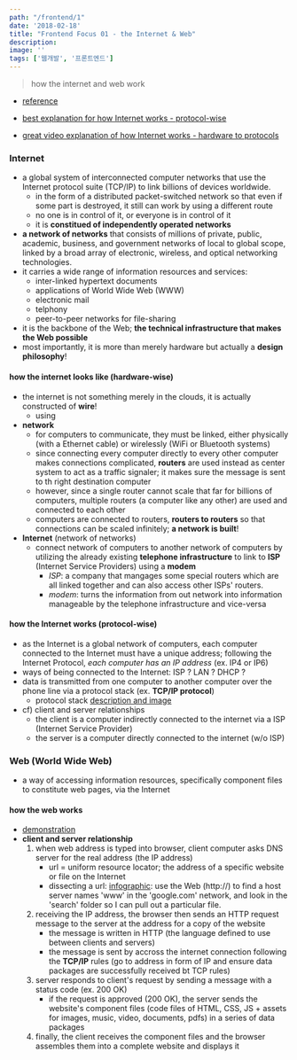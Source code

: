 ```yaml
---
path: "/frontend/1"
date: '2018-02-18'
title: "Frontend Focus 01 - the Internet & Web"
description: 
image: ''
tags: ['웹개발', '프론트엔드']
---
```

> how the internet and web work

- [reference](https://frontendmasters.com/books/front-end-handbook/2018/learning/internet.html)

- [best explanation for how Internet works - protocol-wise](http://web.stanford.edu/class/msande91si/www-spr04/readings/week1/InternetWhitepaper.htm)

- [great video explanation of how Internet works - hardware to protocols](https://www.khanacademy.org/partner-content/code-org/internet-works)

### Internet
- a global system of interconnected computer networks that use the Internet protocol suite (TCP/IP) to link billions of devices worldwide.
    - in the form of a distributed packet-switched network so that even if some part is destroyed, it still can work by using a different route
    - no one is in control of it, or everyone is in control of it
    - it is __constitued of independently operated networks__
- __a network of networks__ that consists of millions of private, public, academic, business, and government networks of local to global scope, linked by a broad array of electronic, wireless, and optical networking technologies.
- it carries a wide range of information resources and services:
    - inter-linked hypertext documents
    - applications of World Wide Web (WWW)
    - electronic mail
    - telphony
    - peer-to-peer networks for file-sharing
- it is the backbone of the Web; __the technical infrastructure that makes the Web possible__
- most importantly, it is more than merely hardware but actually a __design philosophy__!

#### how the internet looks like (hardware-wise)
- the internet is not something merely in the clouds, it is actually constructed of  __wire__!
    - using 
- __network__
    - for computers to communicate, they must be linked, either physically (with a Ethernet cable) or wirelessly (WiFi or Bluetooth systems)
    - since connecting every computer directly to every other computer makes connections complicated, __routers__ are used instead as center system to act as a traffic signaler; it makes sure the message is sent to th right destination computer
    - however, since a single router cannot scale that far for billions of computers, multiple routers (a computer like any other) are used and connected to each other 
    - computers are connected to routers, __routers to routers__ so that connections can be scaled infinitely; __a network is built__!
- __Internet__ (network of networks)
    - connect network of computers to another network of computers by utilizing the already existing __telephone infrastructure__ to link to __ISP__ (Internet Service Providers) using a __modem__
        - _ISP_: a company that mangages some special routers which are all linked together and can also access other ISPs' routers. 
        - _modem_: turns the information from out network into information manageable by the telephone infrastructure and vice-versa

#### how the Internet works (protocol-wise)
- as the Internet is a global network of computers, each computer connected to the Internet must have a unique address; following the Internet Protocol, _each computer has an IP address_ (ex. IP4 or IP6)
- ways of being connected to the Internet: ISP ? LAN ? DHCP ?
- data is transmitted from one computer to another computer over the phone line via a protocol stack (ex. __TCP/IP protocol__)
    - protocol stack [description and image](http://web.stanford.edu/class/msande91si/www-spr04/readings/week1/InternetWhitepaper.htm)
- cf) client and server relationships
    - the client is a computer indirectly connected to the internet via a ISP (Internet Service Provider)
    - the server is a computer directly connected to the internet (w/o ISP)

### Web (World Wide Web)
- a way of accessing information resources, specifically component files to constitute web pages, via the Internet

#### how the web works
- [demonstration](https://www.eventedmind.com/classes/how-the-web-works-7f40254c/introduction-how-the-web-works-fd9f78b1)
- __client and server relationship__
    1. when web address is typed into browser, client computer asks DNS server for the real address (the IP address)
        - url = uniform resource locator; the address of a specific website or file on the Internet
        - dissecting a url: [infographic](https://www.helloitsliam.com/2014/12/20/how-the-internet-works-infographic/): use the Web (http://) to find a host server names 'www' in the 'google.com' network, and look in the 'search' folder so I can pull out a particular file.
    2. receiving the IP address, the browser then sends an HTTP request message to the server at the address for a copy of the website
        - the message is written in HTTP (the language defined to use between clients and servers)
        - the message is sent by accross the internet connection following the __TCP/IP__ rules (go to address in form of IP and ensure data packages are successfully received bt TCP rules)
    3. server responds to client's request by sending a message with a status code (ex. 200 OK)
        - if the request is approved (200 OK), the server sends the website's component files (code files of HTML, CSS, JS + assets for images, music, video, documents, pdfs) in a series of data packages
    4. finally, the client receives the component files and the browser assembles them into a complete website and displays it
